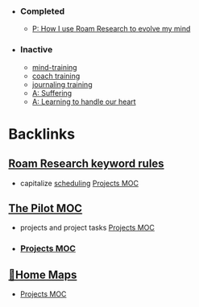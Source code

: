 - ### Completed
    - [P: How I use Roam Research to evolve my mind](<P: How I use Roam Research to evolve my mind.md>)
- ### Inactive
    - [mind-training](<mind-training.md>)
    - [coach training](<coach training.md>)
    - [journaling training](<journaling training.md>)
    - [A: Suffering](<A: Suffering.md>)
    - [A: Learning to handle our heart](<A: Learning to handle our heart.md>)

# Backlinks
## [Roam Research keyword rules](<Roam Research keyword rules.md>)
- capitalize [scheduling](<scheduling.md>) [Projects MOC](<Projects MOC.md>)

## [The Pilot MOC](<The Pilot MOC.md>)
- projects and project tasks [Projects MOC](<Projects MOC.md>)

- ### [Projects MOC](<Projects MOC.md>)

## [🏡Home Maps](<🏡Home Maps.md>)
- [Projects MOC](<Projects MOC.md>)

